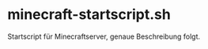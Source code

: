 minecraft-startscript.sh
========================
Startscript für Minecraftserver, genaue Beschreibung folgt.
